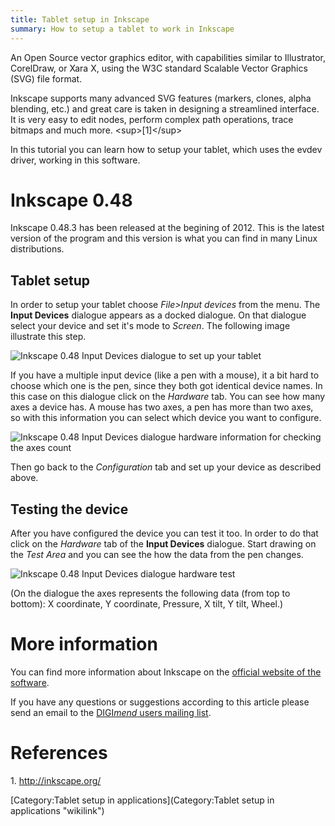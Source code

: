 ```yaml
---
title: Tablet setup in Inkscape
summary: How to setup a tablet to work in Inkscape
---
```

An Open Source vector graphics editor, with capabilities similar to
Illustrator, CorelDraw, or Xara X, using the W3C standard Scalable
Vector Graphics (SVG) file format.

Inkscape supports many advanced SVG features (markers, clones, alpha
blending, etc.) and great care is taken in designing a streamlined
interface. It is very easy to edit nodes, perform complex path
operations, trace bitmaps and much more. \<sup\>[1]\</sup\>

In this tutorial you can learn how to setup your tablet, which uses the
evdev driver, working in this software.

Inkscape 0.48
=============

Inkscape 0.48.3 has been released at the begining of 2012. This is the
latest version of the program and this version is what you can find in
many Linux distributions.

Tablet setup
------------

In order to setup your tablet choose *File\>Input devices* from the
menu. The **Input Devices** dialogue appears as a docked dialogue. On
that dialogue select your device and set it's mode to *Screen*. The
following image illustrate this step.

![Inkscape 0.48 Input Devices dialogue to set up your
tablet](devicesetup.png "Inkscape 0.48 Input Devices dialogue to set up your tablet")

If you have a multiple input device (like a pen with a mouse), it a bit
hard to choose which one is the pen, since they both got identical
device names. In this case on this dialogue click on the *Hardware* tab.
You can see how many axes a device has. A mouse has two axes, a pen has
more than two axes, so with this information you can select which device
you want to configure.

![Inkscape 0.48 Input Devices dialogue hardware information for checking
the axes
count](axescount.png "Inkscape 0.48 Input Devices dialogue hardware information for checking the axes count")

Then go back to the *Configuration* tab and set up your device as
described above.

Testing the device
------------------

After you have configured the device you can test it too. In order to do
that click on the *Hardware* tab of the **Input Devices** dialogue.
Start drawing on the *Test Area* and you can see the how the data from
the pen changes.

![Inkscape 0.48 Input Devices dialogue hardware
test](devicetest.png "Inkscape 0.48 Input Devices dialogue hardware test")

(On the dialogue the axes represents the following data (from top to
bottom): X coordinate, Y coordinate, Pressure, X tilt, Y tilt, Wheel.)

More information
================

You can find more information about Inkscape on the [official website of
the software](http://inkscape.org/).

If you have any questions or suggestions according to this article
please send an email to the [DIGI*mend* users mailing
list](mailto:digimend-users@lists.sourceforge.net).

References
==========

1\. <http://inkscape.org/>

[Category:Tablet setup in
applications](Category:Tablet setup in applications "wikilink")

